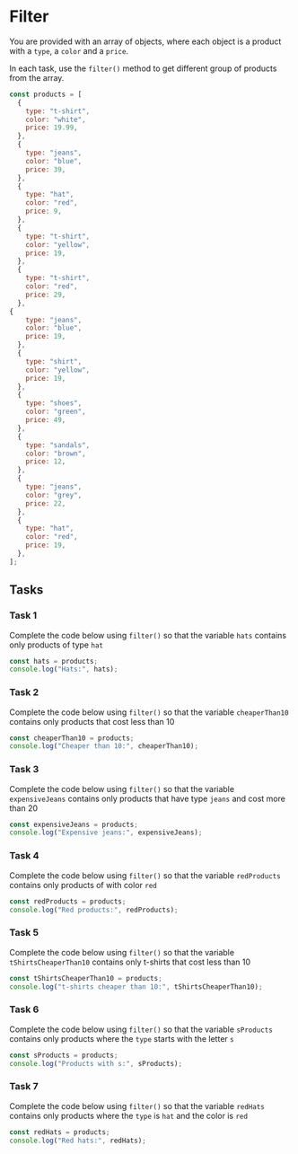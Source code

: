 # Filter

You are provided with an array of objects, where each object is a product with a `type`, a `color` and a `price`.

In each task, use the `filter()` method to get different group of products from the array.

```javascript
const products = [
  {
    type: "t-shirt",
    color: "white",
    price: 19.99,
  },
  {
    type: "jeans",
    color: "blue",
    price: 39,
  },
  {
    type: "hat",
    color: "red",
    price: 9,
  },
  {
    type: "t-shirt",
    color: "yellow",
    price: 19,
  },
  {
    type: "t-shirt",
    color: "red",
    price: 29,
  },
{
    type: "jeans",
    color: "blue",
    price: 19,
  },
  {
    type: "shirt",
    color: "yellow",
    price: 19,
  },
  {
    type: "shoes",
    color: "green",
    price: 49,
  },
  {
    type: "sandals",
    color: "brown",
    price: 12,
  },
  {
    type: "jeans",
    color: "grey",
    price: 22,
  },
  {
    type: "hat",
    color: "red",
    price: 19,
  },
];
```

## Tasks

### Task 1

Complete the code below using `filter()` so that the variable `hats` contains only products of type `hat`

```js
const hats = products;
console.log("Hats:", hats);
```

### Task 2

Complete the code below using `filter()` so that the variable `cheaperThan10` contains only products that cost less than 10

```js
const cheaperThan10 = products;
console.log("Cheaper than 10:", cheaperThan10);
```

### Task 3

Complete the code below using `filter()` so that the variable `expensiveJeans` contains only products that have type `jeans` and cost more than 20

```js
const expensiveJeans = products;
console.log("Expensive jeans:", expensiveJeans);
```

### Task 4

Complete the code below using `filter()` so that the variable `redProducts` contains only products of with color `red` 

```js
const redProducts = products;
console.log("Red products:", redProducts);
```

### Task 5

Complete the code below using `filter()` so that the variable `tShirtsCheaperThan10` contains only t-shirts that cost less than 10

```js
const tShirtsCheaperThan10 = products;
console.log("t-shirts cheaper than 10:", tShirtsCheaperThan10);
```

### Task 6

Complete the code below using `filter()` so that the variable `sProducts` contains only products where the `type` starts with the letter `s`

```js
const sProducts = products;
console.log("Products with s:", sProducts);
```

### Task 7
  
Complete the code below using `filter()` so that the variable `redHats` contains only products where the `type` is `hat` and the color is `red`
  
```js
const redHats = products;
console.log("Red hats:", redHats);
```